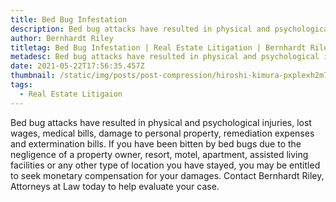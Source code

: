 ```yaml
---
title: Bed Bug Infestation
description: Bed bug attacks have resulted in physical and psychological injuries...
author: Bernhardt Riley
titletag: Bed Bug Infestation | Real Estate Litigation | Bernhardt Riley
metadesc: Bed bug attacks have resulted in physical and psychological injuries...
date: 2021-05-22T17:56:35.457Z
thumbnail: /static/img/posts/post-compression/hiroshi-kimura-pxplexh2m7s-unsplash.webp
tags:
  - Real Estate Litigaion
---
```

Bed bug attacks have resulted in physical and psychological injuries, lost wages, medical bills, damage to personal property, remediation expenses and extermination bills. If you have been bitten by bed bugs due to the negligence of a property owner, resort, motel, apartment, assisted living facilities or any other type of location you have stayed, you may be entitled to seek monetary compensation for your damages. Contact Bernhardt Riley, Attorneys at Law today to help evaluate your case.